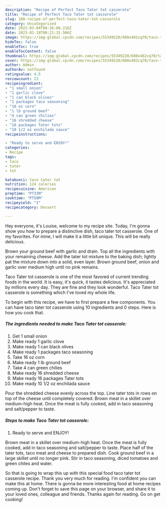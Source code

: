 ```yaml
---
description: "Recipe of Perfect Taco Tater tot casserole"
title: "Recipe of Perfect Taco Tater tot casserole"
slug: 168-recipe-of-perfect-taco-tater-tot-casserole
category: Uncategorized
date: 2022-03-04T08:26:08.216Z
date: 2023-01-18T00:21:31.506Z
image: https://img-global.cpcdn.com/recipes/55349220/680x482cq70/taco-tater-tot-casserole-recipe-main-photo.jpg
hideToc: false
enableToc: true
enableTocContent: false
thumbnail: https://img-global.cpcdn.com/recipes/55349220/680x482cq70/taco-tater-tot-casserole-recipe-main-photo.jpg
cover: https://img-global.cpcdn.com/recipes/55349220/680x482cq70/taco-tater-tot-casserole-recipe-main-photo.jpg
author: Admin
authorAv: notfound
ratingvalue: 4.5
reviewcount: 23
recipeingredient:
- "1 small onion"
- "1 garlic clove"
- "1 can black olives"
- "1 packages taco seasoning"
- "16 oz corn"
- "1 lb ground beef"
- "4 can green chilies"
- "16 shredded cheese"
- "16 packages Tater tots"
- "10 1/2 oz enchilada sauce"
recipeinstructions:

- "Ready to serve and ENJOY!"
categories:
- Recipe
tags:
- taco
- tater
- tot

katakunci: taco tater tot 
nutrition: 124 calories
recipecuisine: American
preptime: "PT33M"
cooktime: "PT50M"
recipeyield: "3"
recipecategory: Dessert

---
```



Hey everyone, it's Louise, welcome to my recipe site. Today, I'm gonna show you how to prepare a distinctive dish, taco tater tot casserole. One of my favorites. For mine, I will make it a little bit unique. This will be really delicious.

Brown your ground beef with garlic and drain. Top all the ingredients with your remaining cheese. Add the tater tot mixture to the baking dish; lightly pat the mixture down into a solid, even layer. Brown ground beef, onion and garlic over medium high until no pink remains.

Taco Tater tot casserole is one of the most favored of current trending foods in the world. It is easy, it's quick, it tastes delicious. It's appreciated by millions every day. They are fine and they look wonderful. Taco Tater tot casserole is something which I've loved my whole life.


To begin with this recipe, we have to first prepare a few components. You can have taco tater tot casserole using 10 ingredients and 0 steps. Here is how you cook that.

<!--inarticleads1-->

##### The ingredients needed to make Taco Tater tot casserole:

1. Get 1 small onion
1. Make ready 1 garlic clove
1. Make ready 1 can black olives
1. Make ready 1 packages taco seasoning
1. Take 16 oz corn
1. Make ready 1 lb ground beef
1. Take 4 can green chilies
1. Make ready 16 shredded cheese
1. Make ready 16 packages Tater tots
1. Make ready 10 1/2 oz enchilada sauce


Pour the shredded cheese evenly across the top. Line tater tots in rows on top of the cheese until completely covered. Brown meat in a skillet over medium-high heat. Once the meat is fully cooked, add in taco seasoning and salt/pepper to taste. 

<!--inarticleads2-->

##### Steps to make Taco Tater tot casserole:


1. Ready to serve and ENJOY!

Brown meat in a skillet over medium-high heat. Once the meat is fully cooked, add in taco seasoning and salt/pepper to taste. Place half of the tater tots, taco meat and cheese to prepared dish. Cook ground beef in a large skillet until no longer pink. Stir in taco seasoning, diced tomatoes and green chiles and water. 

So that is going to wrap this up with this special food taco tater tot casserole recipe. Thank you very much for reading. I'm confident you can make this at home. There is gonna be more interesting food at home recipes coming up. Don't forget to save this page on your browser, and share it to your loved ones, colleague and friends. Thanks again for reading. Go on get cooking!
